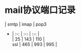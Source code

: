 # mail协议端口记录

| smtp | imap | pop3  
- | :-: | :-: | :-: |  
| 25  | 143 | 110 |  
ssl | 465 | 993 | 995 |  
